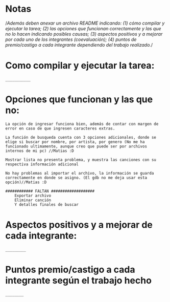 # Notas

/*Además deben anexar un archivo README indicando: 
(1) cómo compilar y ejecutar la tarea; 
(2) las opciones que funcionan correctamente y las que no lo hacen indicando posibles causas;
(3) aspectos positivos y a mejorar por cada uno de los integrantes (coevaluación);
(4) puntos de premio/castigo a cada integrante dependiendo del trabajo realizado.*/

# Como compilar y ejecutar la tarea:
    ___________

# Opciones que funcionan y las que no:
    La opción de ingresar funciona bien, además de contar con margen de error en caso de que ingresen caracteres extras.

    La función de busqueda cuenta con 3 opciones adicionales, donde se elige si buscar por nombre, por artista, por genero (No me ha funcionado ultimamente, aunque creo que puede ser por archivos internos de mi pc) //Matias :D

    Mostrar lista no presenta problema, y muestra las canciones con su respectiva información adicional

    No hay problemas al importar el archivo, la información se guarda correctamente en donde se asigno. (El gdb no me deja usar esta opción)//Matias :D

    ############ FALTAN ###################
        Exportar archivo
        Eliminar canción
        Y detalles finales de buscar

# Aspectos positivos y a mejorar de cada integrante:
    _________

# Puntos premio/castigo a cada integrante según el trabajo hecho
    ________